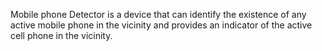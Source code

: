 Mobile phone Detector is a device that can identify the existence of any active mobile phone in the vicinity and provides an indicator of the active cell phone in the vicinity.
